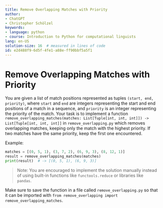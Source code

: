 ```yaml
---
title: Remove Overlapping Matches with Priority
author:
- ChatGPT
- Christopher Schölzel
keywords:
- language: python
- course: Introduction to Python for computational linguists
lang: en-US
solution-size: 16  # measured in lines of code
id: e2d488f9-6d5f-4fe1-a88e-ff90bbf5a5f1
---
```


# Remove Overlapping Matches with Priority

You are given a list of match positions represented as tuples `(start, end, priority)`, where `start` and `end` are integers representing the start and end positions of a match in a sequence, and `priority` is an integer representing the priority of the match. Your task is to implement a function `remove_overlapping_matches(matches: List[Tuple[int, int, int]]) -> List[Tuple[int, int, int]]` in `remove_overlapping.py` which removes overlapping matches, keeping only the match with the highest priority. If two matches have the same priority, keep the first one encountered.

Example:

```python
matches = [(0, 5, 1), (3, 7, 2), (6, 9, 3), (8, 12, 1)]
result = remove_overlapping_matches(matches)
print(result)  # -> [(0, 5, 1), (6, 9, 3)]
```

> Note: You are encouraged to implement the solution manually instead of using built-in functions like `functools.reduce` or libraries like `pandas`. 

Make sure to save the function in a file called `remove_overlapping.py` so that it can be imported with `from remove_overlapping import remove_overlapping_matches`.
